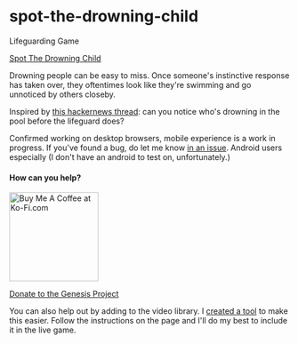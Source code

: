 # spot-the-drowning-child
Lifeguarding Game

[Spot The Drowning Child](http://spotthedrowningchild.com)

Drowning people can be easy to miss. Once someone's instinctive response has taken over, they oftentimes look like they're swimming and go unnoticed by others closeby.

Inspired by [this hackernews thread](https://news.ycombinator.com/item?id=9947237): can you notice who's drowning in the pool before the lifeguard does?

Confirmed working on desktop browsers, mobile experience is a work in progress. If you've found a bug, do let me know [in an issue](https://github.com/FrankSalad/spot-the-drowning-child/issues/new). Android users especially (I don't have an android to test on, unfortunately.)

#### How can you help?

<a href='http://ko-fi.com?i=1004WX6TN7MJ1' target='_blank'><img width="160" style='border:0px' src='https://az743702.vo.msecnd.net/cdn/btn1.png' border='0' alt='Buy Me A Coffee at Ko-Fi.com' /></a> 

[Donate to the Genesis Project](http://the-parklands-foundation.myshopify.com/collections/frontpage/products/the-genesis-project)

You can also help out by adding to the video library. I [created a tool](http://spotthedrowningchild.com/creator.html) to make this easier. Follow the instructions on the page and I'll do my best to include it in the live game. 

